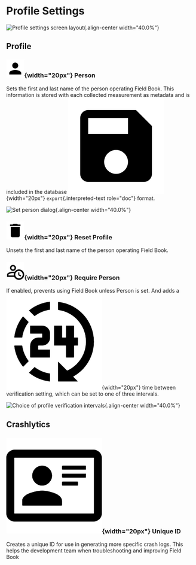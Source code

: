 Profile Settings
================

![Profile settings screen
layout](/_static/images/settings/profile/settings_profile_framed.png){.align-center
width="40.0%"}

Profile
-------

### ![person](/_static/icons/settings/profile/account.png){width="20px"} Person

Sets the first and last name of the person operating Field Book. This
information is stored with each collected measurement as metadata and is
included in the database
![export](/_static/icons/settings/profile/content-save.png){width="20px"}
`export`{.interpreted-text role="doc"} format.

![Set person
dialog](/_static/images/settings/profile/settings_profile_set_person.png){.align-center
width="40.0%"}

### ![reset](/_static/icons/settings/profile/delete.png){width="20px"} Reset Profile

Unsets the first and last name of the person operating Field Book.

### ![verify](/_static/icons/settings/profile/account-clock-outline.png){width="20px"} Require Person

If enabled, prevents using Field Book unless Person is set. And adds a
![interval](/_static/icons/settings/profile/hours-24.png){width="20px"}
time between verification setting, which can be set to one of three
intervals.

![Choice of profile verification
intervals](/_static/images/settings/profile/settings_profile_verification_times.png){.align-center
width="40.0%"}

Crashlytics
-----------

### ![id](/_static/icons/settings/profile/card-account-details-outline.png){width="20px"} Unique ID

Creates a unique ID for use in generating more specific crash logs. This
helps the development team when troubleshooting and improving Field Book
